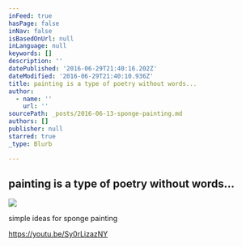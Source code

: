 ```yaml
---
inFeed: true
hasPage: false
inNav: false
isBasedOnUrl: null
inLanguage: null
keywords: []
description: ''
datePublished: '2016-06-29T21:40:16.202Z'
dateModified: '2016-06-29T21:40:10.936Z'
title: painting is a type of poetry without words...
author:
  - name: ''
    url: ''
sourcePath: _posts/2016-06-13-sponge-painting.md
authors: []
publisher: null
starred: true
_type: Blurb

---
```

## painting is a type of poetry without words...
![](https://the-grid-user-content.s3-us-west-2.amazonaws.com/b11e3d4d-9446-4d2b-840b-de8cccfdfc8b.jpg)

simple ideas for sponge painting

https://youtu.be/Sy0rLizazNY